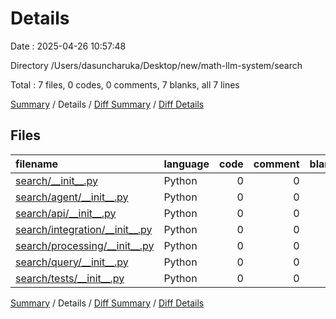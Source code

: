 # Details

Date : 2025-04-26 10:57:48

Directory /Users/dasuncharuka/Desktop/new/math-llm-system/search

Total : 7 files,  0 codes, 0 comments, 7 blanks, all 7 lines

[Summary](results.md) / Details / [Diff Summary](diff.md) / [Diff Details](diff-details.md)

## Files
| filename | language | code | comment | blank | total |
| :--- | :--- | ---: | ---: | ---: | ---: |
| [search/\_\_init\_\_.py](/search/__init__.py) | Python | 0 | 0 | 1 | 1 |
| [search/agent/\_\_init\_\_.py](/search/agent/__init__.py) | Python | 0 | 0 | 1 | 1 |
| [search/api/\_\_init\_\_.py](/search/api/__init__.py) | Python | 0 | 0 | 1 | 1 |
| [search/integration/\_\_init\_\_.py](/search/integration/__init__.py) | Python | 0 | 0 | 1 | 1 |
| [search/processing/\_\_init\_\_.py](/search/processing/__init__.py) | Python | 0 | 0 | 1 | 1 |
| [search/query/\_\_init\_\_.py](/search/query/__init__.py) | Python | 0 | 0 | 1 | 1 |
| [search/tests/\_\_init\_\_.py](/search/tests/__init__.py) | Python | 0 | 0 | 1 | 1 |

[Summary](results.md) / Details / [Diff Summary](diff.md) / [Diff Details](diff-details.md)